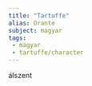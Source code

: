 ```yaml
---
title: "Tartuffe"
alias: Orante
subject: magyar
tags:
 - magyar
 - tartuffe/character
---
```

álszent

